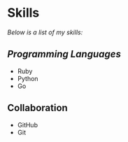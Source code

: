 # Skills

_Below is a list of my *skills*:_

## *Programming Languages*
- Ruby
- Python
- Go

## Collaboration
- GitHub
- Git
